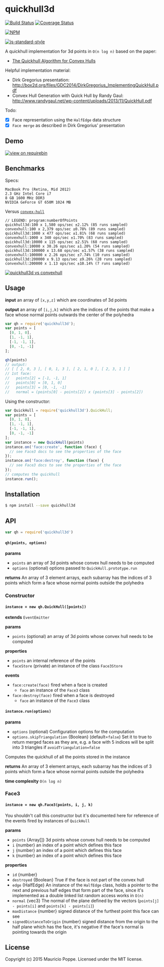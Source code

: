 # quickhull3d
[![Build Status][travis-image]][travis-url] [![Coverage Status][coveralls-image]][coveralls-url]

[![NPM][npm-image]][npm-url]

[![js-standard-style](https://cdn.rawgit.com/feross/standard/master/badge.svg)](https://github.com/feross/standard)

A quickhull implementation for 3d points in `O(n log n)` based on the paper:

- [The Quickhull Algorithm for Convex Hulls](http://www.cise.ufl.edu/~ungor/courses/fall06/papers/QuickHull.pdf)

Helpful implementation material:

- Dirk Gregorius presentation: http://box2d.org/files/GDC2014/DirkGregorius_ImplementingQuickHull.pdf
- Convex Hull Generation with Quick Hull by Randy Gaul: http://www.randygaul.net/wp-content/uploads/2013/11/QuickHull.pdf

Todo:

- [x] Face representation using the `HalfEdge` data structure
- [x] `Face merge` as described in Dirk Gregorius' presentation

## Demo

[![view on requirebin](http://requirebin.com/badge.png)](http://requirebin.com/?gist=ca949bc768ef9cc60473)

## Benchmarks

Specs:

```
MacBook Pro (Retina, Mid 2012)
2.3 GHz Intel Core i7
8 GB 1600 MHz DDR3
NVIDIA GeForce GT 650M 1024 MB
```

Versus [`convex-hull`](https://www.npmjs.com/package/convex-hull)

```
// LEGEND: program:numberOfPoints
quickhull3d:100 x 1,580 ops/sec ±2.12% (85 runs sampled)
convexhull:100 x 2,379 ops/sec ±0.78% (89 runs sampled)
quickhull3d:1000 x 477 ops/sec ±1.81% (68 runs sampled)
convexhull:1000 x 340 ops/sec ±1.70% (83 runs sampled)
quickhull3d:10000 x 115 ops/sec ±2.51% (68 runs sampled)
convexhull:10000 x 30.26 ops/sec ±1.20% (54 runs sampled)
quickhull3d:100000 x 13.68 ops/sec ±1.57% (38 runs sampled)
convexhull:100000 x 2.26 ops/sec ±7.74% (10 runs sampled)
quickhull3d:200000 x 9.13 ops/sec ±9.26% (28 runs sampled)
convexhull:200000 x 1.13 ops/sec ±10.14% (7 runs sampled)
```

[![quickhull3d vs convexhull](https://cloud.githubusercontent.com/assets/1616682/10469408/f72213f2-71d2-11e5-8ec2-fd41bdd8fb04.png)](https://plot.ly/~maurizzzio/36/quickhull3d-vs-convexhull/)

## Usage

**input** an array of `[x,y,z]` which are coordinates of 3d points

**output** an array of `[i,j,k]` which are the indices of the points that make a face whose normal points outwards the center of the polyhedra

```javascript
var qh = require('quickhull3d');
var points = [
  [0, 1, 0],
  [1, -1, 1],
  [-1, -1, 1],
  [0, -1, -1]
];

qh(points)
// output:
// [ [ 2, 0, 3 ], [ 0, 1, 3 ], [ 2, 1, 0 ], [ 2, 3, 1 ] ]
// 1st face:
//   points[2] = [-1, -1, 1]
//   points[0] = [0, 1, 0]
//   points[3] = [0, -1, -1]
//   normal = (points[0] - points[2]) x (points[3] - points[2])
```

Using the constructor:

```javascript
var QuickHull = require('quickhull3d').QuickHull;
var points = [
  [0, 1, 0],
  [1, -1, 1],
  [-1, -1, 1],
  [0, -1, -1]
];
var instance = new QuickHull(points)
instance.on('face:create', function (face) {
  // see Face3 docs to see the properties of the face
});
instance.on('face:destroy', function (face) {
  // see Face3 docs to see the properties of the face
});
// computes the quickhull
instance.run();
```


## Installation

```bash
$ npm install --save quickhull3d
```

## API

```javascript
var qh = require('quickhull3d')
```

#### `qh(points, options)`

**params**
* `points` an array of 3d points whose convex hull needs to be computed
* `options` (optional) options passed to `QuickHull.prototype.run`

**returns** An array of 3 element arrays, each subarray has the indices of 3 points which form a face whose
normal points outside the polyhedra

### Constructor

#### `instance = new qh.QuickHull([points])`
**extends** `EventEmitter`

**params**
* `points` (optional) an array of 3d points whose convex hull needs to be computed

**properties**
* `points` an internal reference of the points
* `faceStore` (private) an instance of the class `Face3Store`

**events**
* `face:create(face)` fired when a face is created
  * `face` an instance of the `Face3` class
* `face:destroy(face)` fired when a face is destroyed
  * `face` an instance of the `Face3` class

#### `instance.run(options)`

**params**
* `options` (optional) Configuration options for the computation
 * `options.skipTriangulation` {Boolean} (default=`false`) Set it to true to return merged faces as
 they are, e.g. a face with 5 indices will be split into 3 triangles if `avoidTriangulation=false`

Computes the quickhull of all the points stored in the instance

**returns** An array of 3 element arrays, each subarray has the indices of 3 points which form a face whose
normal points outside the polyhedra

**time complexity** `O(n log n)`

### Face3

#### `instance = new qh.Face3(points, i, j, k)`

You shouldn't call this constructor but it's documented here for reference of the events 
fired by instances of `QuickHull`

**params**
* `points` {Array[]} 3d points whose convex hull needs to be computed
* `i` {number} an index of a point which defines this face
* `j` {number} an index of a point which defines this face
* `k` {number} an index of a point which defines this face

**properties**
* `id` {number}
* `destroyed` {Boolean} True if the face is not part of the convex hull 
* `edge` {HalfEdge} An instance of the `HalfEdge` class, holds a pointer to the next and previous half edges
that form part of the face, since it's implemented as a double linked list random access works in `O(n)`
* `normal` {vec3} The normal of the plane defined by the vectors (`points[j] - points[i]` and `points[k] - points[i]`)
* `maxDistance` {number} signed distance of the furthest point this face can see
* `signedDistanceToOrigin` {number} signed distance from the origin to the half plane which has the face,
it's negative if the face's normal is pointing towards the origin

## License

Copyright (c) 2015 Mauricio Poppe. Licensed under the MIT license.

[npm-url]: https://npmjs.org/package/quickhull3d
[npm-image]: https://nodei.co/npm/quickhull3d.png?downloads=true
[travis-url]: https://travis-ci.org/maurizzzio/quickhull3d
[travis-image]: https://travis-ci.org/maurizzzio/quickhull3d.svg?branch=master
[daviddm-url]: https://david-dm.org/maurizzzio/quickhull3d.svg?theme=shields.io
[daviddm-image]: https://david-dm.org/maurizzzio/quickhull3d
[coveralls-url]: https://coveralls.io/r/maurizzzio/quickhull3d
[coveralls-image]: https://coveralls.io/repos/maurizzzio/quickhull3d/badge.svg?branch=master&service=github

